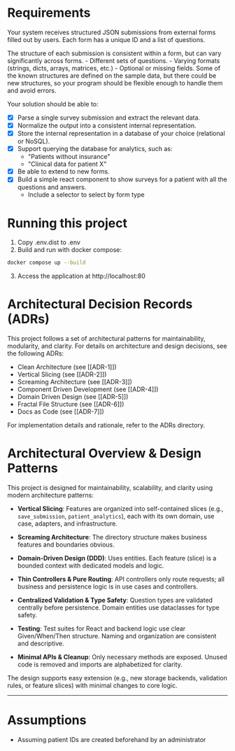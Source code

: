 # Requirements

Your system receives structured JSON submissions from external forms filled out by users.
Each form has a unique ID and a list of questions.

The structure of each submission is consistent within a form, but can vary significantly across forms.
    - Different sets of questions.
    - Varying formats (strings, dicts, arrays, matrices, etc.)
    - Optional or missing fields.
Some of the known structures are defined on the sample data, but there could be new structures, so your program should be flexible enough to handle them and avoid errors.

Your solution should be able to:

- [x] Parse a single survey submission and extract the relevant data.
- [x] Normalize the output into a consistent internal representation.
- [x] Store the internal representation in a database of your choice (relational or NoSQL).
- [x] Support querying the database for analytics, such as:
    - "Patients without insurance"
    - "Clinical data for patient X"
- [x] Be able to extend to new forms.
- [x] Build a simple react component to show surveys for a patient with all the questions and answers.
    - Include a selector to select by form type

# Running this project


1. Copy .env.dist to .env
2. Build and run with docker compose:
```bash
docker compose up --build
```
3. Access the application at http://localhost:80


# Architectural Decision Records (ADRs)

This project follows a set of architectural patterns for maintainability, modularity, and clarity. For details on architecture and design decisions, see the following ADRs:

- Clean Architecture (see [[ADR-1]])
- Vertical Slicing (see [[ADR-2]])
- Screaming Architecture (see [[ADR-3]])
- Component Driven Development (see [[ADR-4]])
- Domain Driven Design (see [[ADR-5]])
- Fractal File Structure (see [[ADR-6]])
- Docs as Code (see [[ADR-7]])

For implementation details and rationale, refer to the ADRs directory.

# Architectural Overview & Design Patterns

This project is designed for maintainability, scalability, and clarity using modern architecture patterns:

- **Vertical Slicing**: Features are organized into self-contained slices (e.g., `save_submission`, `patient_analytics`), each with its own domain, use case, adapters, and infrastructure.

- **Screaming Architecture**: The directory structure makes business features and boundaries obvious.

- **Domain-Driven Design (DDD)**: Uses entities. Each feature (slice) is a bounded context with dedicated models and logic.

- **Thin Controllers & Pure Routing**: API controllers only route requests; all business and persistence logic is in use cases and controllers.

- **Centralized Validation & Type Safety**: Question types are validated centrally before persistence. Domain entities use dataclasses for type safety.

- **Testing**: Test suites for React and backend logic use clear Given/When/Then structure. Naming and organization are consistent and descriptive.

- **Minimal APIs & Cleanup**: Only necessary methods are exposed. Unused code is removed and imports are alphabetized for clarity.

The design supports easy extension (e.g., new storage backends, validation rules, or feature slices) with minimal changes to core logic.

---

# Assumptions

- Assuming patient IDs are created beforehand by an administrator
